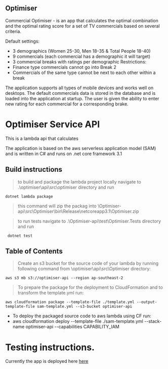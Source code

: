 ## Optimiser
Commercial Optimiser - is an app that calculates the optimal combination and the optimal rating score for a set of TV commercials based on several criteria. 

Default settings:<br/>
- 3 demographics (Women 25-30, Men 18-35 &amp; Total People 18-40)
- 9 commercials (each commercial has a demographic it will target)
- 3 commercial breaks with ratings per demographic
Restrictions: <br/>
- Finance type commercials cannot go into Break 2
- Commercials of the same type cannot be next to each other within a break

The application supports all types of mobile devices and works well on desktops. The default commercials data is stored in the database and is loaded into the application at startup. The user is given the ability to enter new rating for each commercial for a corresponding brake. 







# Optimiser Service API

This is a lambda api that calculates 

The application is based on the aws serverless application model (SAM) and is written in C# and runs on .net core framework 3.1


## Build instructions

> to build and package the lambda project locally navigate to .\optimiser\api\src\optimiser directory and run
```shell
dotnet lambda package 
```
> this command will zip the packag into \Optimiser-api\src\Optimiser\bin\Release\netcoreapp3.1\Optimiser.zip

> to run tests navigate to .\Optimiser-api\test\Optimiser.Tests directory and run
```shell
 dotnet test
```

## Table of Contents

> Create an s3 bucket for the source code of your lambda by running following command from \optimiser\api\src\Optimiser directory: 
```shell
aws s3 mb s3://optimiser-api --region ap-southeast-2
```
> To prepare the package for the deployment to CloudFormation and to transform the template.yml run:
```shell
aws cloudformation package --template-file ./template.yml --output-template-file sam-template.yml --s3-bucket optimiser-api
```

  - To deploy the packaged source code to aws lambda using CF run:
  - aws cloudformation deploy --template-file ./sam-template.yml --stack-name optimiser-api --capabilities CAPABILITY_IAM

  
# Testing instructions.
 Currently the app is deployed here <a href="http://optimiser-app.s3-website-ap-southeast-2.amazonaws.com" target="_blank">here</a>
